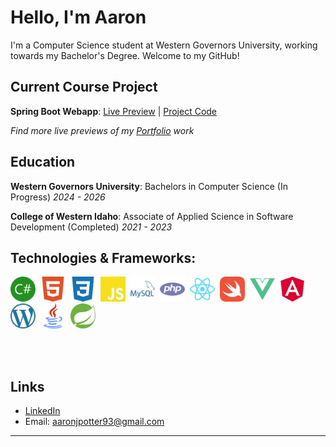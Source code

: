 # Hello, I'm Aaron

I'm a Computer Science student at Western Governors University, working towards my Bachelor's Degree. Welcome to my GitHub!

## Current Course Project
**Spring Boot Webapp**: [Live Preview](http://18.237.197.184:8081/mainscreen) | [Project Code](https://github.com/aaronjpotter93/d287-java-frameworks)

<i>Find more live previews of my [Portfolio](https://aaronpotter6.wordpress.com) work </i>

## Education
**Western Governors University**: Bachelors in Computer Science (In Progress) <i>2024 - 2026</i>

**College of Western Idaho**: Associate of Applied Science in Software Development (Completed) <i>2021 - 2023</i>

## Technologies & Frameworks:
<p>
  <img src="assets/csharp.svg" width="40" height="40" alt="C# Logo">&nbsp;
  <img src="assets/html5.svg" width="40" height="40" alt="HTML Logo">&nbsp;
  <img src="assets/css3.svg" width="40" height="40" alt="CSS Logo">&nbsp;
  <img src="assets/javascript.svg" width="40" height="40" alt="JavaScript Logo">&nbsp;
  <img src="assets/mysql.svg" width="40" height="40" alt="SQL Logo">&nbsp;
  <img src="assets/php.svg" width="40" height="40" alt="PHP Logo">&nbsp;
  <img src="assets/react.svg" width="40" height="40" alt="React Native Logo">&nbsp;
  <img src="assets/swift.svg" width="40" height="40" alt="Swift Logo">&nbsp;
  <img src="assets/vuedotjs.svg" width="40" height="40" alt="Vue.js Logo">&nbsp;
  <img src="assets/angular.svg" width="40" height="40" alt="Angular Logo">&nbsp;
  <img src="assets/wordpress.svg" width="40" height="40" alt="WordPress Logo">&nbsp;
  <img src="assets/Java.svg" width="40" height="40" alt="Java Logo">&nbsp;
  <img src="assets/Spring_Boot.svg" width="40" height="40" alt="SpringBoot Logo">&nbsp;
</p>

<br>
<br>

**Links**
---
- [LinkedIn](https://www.linkedin.com/in/aaron-potter-31b172107/)
- Email: aaronjpotter93@gmail.com
---
